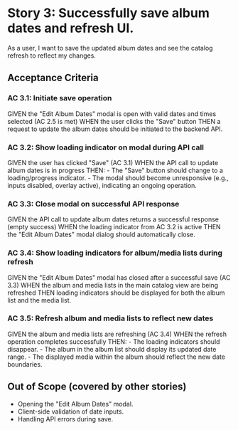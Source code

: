 # Story 3: Successfully save album dates and refresh UI.

As a user, I want to save the updated album dates and see the catalog refresh to reflect my changes.

## Acceptance Criteria

### AC 3.1: Initiate save operation

GIVEN the "Edit Album Dates" modal is open with valid dates and times selected (AC 2.5 is met)
WHEN the user clicks the "Save" button
THEN a request to update the album dates should be initiated to the backend API.

### AC 3.2: Show loading indicator on modal during API call

GIVEN the user has clicked "Save" (AC 3.1)
WHEN the API call to update album dates is in progress
THEN:
    - The "Save" button should change to a loading/progress indicator.
    - The modal should become unresponsive (e.g., inputs disabled, overlay active), indicating an ongoing operation.

### AC 3.3: Close modal on successful API response

GIVEN the API call to update album dates returns a successful response (empty success)
WHEN the loading indicator from AC 3.2 is active
THEN the "Edit Album Dates" modal dialog should automatically close.

### AC 3.4: Show loading indicators for album/media lists during refresh

GIVEN the "Edit Album Dates" modal has closed after a successful save (AC 3.3)
WHEN the album and media lists in the main catalog view are being refreshed
THEN loading indicators should be displayed for both the album list and the media list.

### AC 3.5: Refresh album and media lists to reflect new dates

GIVEN the album and media lists are refreshing (AC 3.4)
WHEN the refresh operation completes successfully
THEN:
    - The loading indicators should disappear.
    - The album in the album list should display its updated date range.
    - The displayed media within the album should reflect the new date boundaries.

## Out of Scope (covered by other stories)

*   Opening the "Edit Album Dates" modal.
*   Client-side validation of date inputs.
*   Handling API errors during save.
